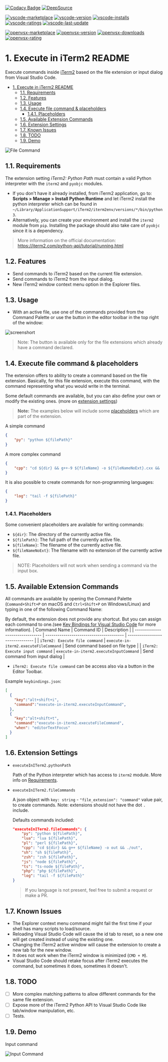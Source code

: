 [![Codacy Badge](https://app.codacy.com/project/badge/Grade/de4f5f35d20642d0b84d60d5eae941d9)](https://www.codacy.com/gh/sisoe24/execute-in-iterm2/dashboard?utm_source=github.com&amp;utm_medium=referral&amp;utm_content=sisoe24/execute-in-iterm2&amp;utm_campaign=Badge_Grade)
[![DeepSource](https://deepsource.io/gh/sisoe24/execute-in-iterm2.svg/?label=active+issues&show_trend=true&token=_61Aj0xbCTjjbxPEod668-Ay)](https://deepsource.io/gh/sisoe24/execute-in-iterm2/?ref=repository-badge)

[![vscode-marketplace](https://img.shields.io/badge/vscode-marketplace-blue)](https://marketplace.visualstudio.com/items?itemName=virgilsisoe.execute-in-iterm2)
[![vscode-version](https://img.shields.io/visual-studio-marketplace/v/virgilsisoe.execute-in-iterm2)](https://marketplace.visualstudio.com/items?itemName=virgilsisoe.execute-in-iterm2&ssr=false#version-history)
[![vscode-installs](https://img.shields.io/visual-studio-marketplace/i/virgilsisoe.execute-in-iterm2)](https://marketplace.visualstudio.com/items?itemName=virgilsisoe.execute-in-iterm2)
[![vscode-ratings](https://img.shields.io/visual-studio-marketplace/r/virgilsisoe.execute-in-iterm2)](https://marketplace.visualstudio.com/items?itemName=virgilsisoe.execute-in-iterm2&ssr=false#review-details)
[![vscode-last-update](https://img.shields.io/visual-studio-marketplace/last-updated/virgilsisoe.execute-in-iterm2)](https://marketplace.visualstudio.com/items?itemName=virgilsisoe.execute-in-iterm2)

[![openvsx-marketplace](https://img.shields.io/badge/openvsx-marketplace-C160EF)](https://open-vsx.org/extension/virgilsisoe/execute-in-iterm2)
[![openvsx-version](https://img.shields.io/open-vsx/v/virgilsisoe/execute-in-iterm2?label=version)](https://open-vsx.org/extension/virgilsisoe/execute-in-iterm2/changes)
[![openvsx-downloads](https://img.shields.io/open-vsx/dt/virgilsisoe/execute-in-iterm2)](https://open-vsx.org/extension/virgilsisoe/execute-in-iterm2)
[![openvsx-rating](https://img.shields.io/open-vsx/rating/virgilsisoe/execute-in-iterm2)](https://open-vsx.org/extension/virgilsisoe/execute-in-iterm2/reviews)

# 1. Execute in iTerm2 README

Execute commands inside [iTerm2](https://iterm2.com/index.html) based on the file extension or input dialog from Visual Studio Code.

- [1. Execute in iTerm2 README](#1-execute-in-iterm2-readme)
  - [1.1. Requirements](#11-requirements)
  - [1.2. Features](#12-features)
  - [1.3. Usage](#13-usage)
  - [1.4. Execute file command \& placeholders](#14-execute-file-command--placeholders)
    - [1.4.1. Placeholders](#141-placeholders)
  - [1.5. Available Extension Commands](#15-available-extension-commands)
  - [1.6. Extension Settings](#16-extension-settings)
  - [1.7. Known Issues](#17-known-issues)
  - [1.8. TODO](#18-todo)
  - [1.9. Demo](#19-demo)

![File Command](/images/file_command2.gif)

## 1.1. Requirements

The extension setting *iTerm2: Python Path* must contain a valid Python interpreter with the `iterm2` and `pyobjc` modules.

- If you don't have it already installed, from iTerm2 application, go to: **Scripts > Manage > Install Python Runtime** and let iTerm2 install the python interpreter which can be found in `~/Library/ApplicationSupport/iTerm2/iterm2env/versions/*/bin/python3`.
- Alternatively, you can create your environment and install the `iterm2` module from `pip`. Installing the package should also take care of `pyobjc` since it is a dependency.

> More information on the official documentation: <https://iterm2.com/python-api/tutorial/running.html>

## 1.2. Features

- Send commands to iTerm2 based on the current file extension.
- Send commands to iTerm2 from the input dialog.
- New iTerm2 window context menu option in the Explorer files.

## 1.3. Usage

- With an active file, use one of the commands provided from the Command Palette or use the button in the editor toolbar in the top right of the window:

![screenshort](/images/screenshot.jpg)

>Note: The button is available only for the file extensions which already have a command declared.

## 1.4. Execute file command & placeholders

The extension offers to ability to create a command based on the file extension.
Basically, for this file extension, execute this command, with the command representing what you would write in the terminal.

Some default commands are available, but you can also define your own or modify the existing ones. (more on [extension settings](#16-extension-settings))

> **Note:** The examples below will include some [placeholders](#141-placeholders) which are part of the extension.

A simple command

```json
{
    "py": "python ${filePath}"
}
```

A more complex command

```json
{
    "cpp": "cd ${dir} && g++-9 ${fileName} -o ${fileNameNoExt}.cxx && ./${fileNameNoExt}.cxx"
}
```

It is also possible to create commands for non-programming languages:

```json
{
    "log": "tail -f ${filePath}"
}
```

### 1.4.1. Placeholders

Some convenient placeholders are available for writing commands:

- `${dir}`: The directory of the currently active file.
- `${filePath}`: The full path of the currently active file.
- `${fileName}`: The filename of the currently active file.
- `${fileNameNoExt}`: The filename with no extension of the currently active file.

> NOTE: Placeholders will not work when sending a command via the input box.

## 1.5. Available Extension Commands

All commands are available by opening the Command Palette (`Command+Shift+P` on macOS and `Ctrl+Shift+P` on Windows/Linux) and typing in one of the following Command Name:

By default, the extension does not provide any shortcut. But you can assign each command to one.(see [Key Bindings for Visual Studio Code](https://code.visualstudio.com/docs/getstarted/keybindings) for more information).
| Command Name                    | Command ID                              | Description                     |
| ------------------------------- | --------------------------------------- | ------------------------------- |
| `iTerm2: Execute file command`  | `execute-in-iterm2.executeFileCommand`  | Send command based on file type |
| `iTerm2: Execute input command` | `execute-in-iterm2.executeInputCommand` | Send command from input dialog  |

- `iTerm2: Execute file command` can be access also via a button in the Editor Toolbar.

Example `keybindings.json`:

```json
[
  {
    "key":"alt+shift+i",
    "command":"execute-in-iterm2.executeInputCommand",
  },
  {
    "key":"alt+shift+t",
    "command":"execute-in-iterm2.executeFileCommand",
    "when": "editorTextFocus"
  }
]
```

## 1.6. Extension Settings

- `executeInITerm2.pythonPath`

  Path of the Python interpreter which has access to `iterm2` module. More info on [Requirements](#11-requirements).

- `executeInITerm2.fileCommands`

  A json object with `key: string` - `"file_extension": "command"` value pair, to create commands. Note: extensions should not have the dot `.` include.

  Defaults commands included:

  ```json
  "executeInITerm2.fileCommands": {
      "py": "python ${filePath}",
      "lua": "lua ${filePath}",
      "pl": "perl ${filePath}",
      "cpp": "cd ${dir} && g++ ${fileName} -o out && ./out",
      "sh": "sh ${filePath}",
      "zsh": "zsh ${filePath}",
      "js": "node ${filePath}",
      "ts": "ts-node ${filePath}",
      "php": "php ${filePath}",
      "log": "tail -f ${filePath}"
  }
  ```

  > If you language is not present, feel free to submit a request or make a PR.

## 1.7. Known Issues

- The Explorer context menu command might fail the first time if your shell has many scripts to load/source.
- Reloading Visual Studio Code will cause the id tab to reset, so a new one will get created instead of using the existing one.
- Changing the iTerm2 active window will cause the extension to create a new tab for the new window.
- It does not work when the iTerm2 window is minimized (`CMD + M`).
- Visual Studio Code should retake focus after iTerm2 executes the command, but sometimes it does, sometimes it doesn't.

## 1.8. TODO

- [ ] More complex matching patterns to allow different commands for the same file extension.
- [ ] Expose more of the iTerm2 Python API to Visual Studio Code like tab/window manipulation, etc.
- [ ] Tests.

## 1.9. Demo

Input command

![Input Command](/images/input_command.gif)